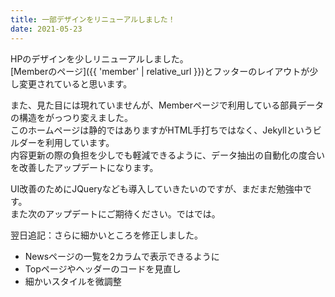 ```yaml
---
title: 一部デザインをリニューアルしました！
date: 2021-05-23
---
```


HPのデザインを少しリニューアルしました。  
[Memberのページ]({{ 'member' | relative_url }})とフッターのレイアウトが少し変更されていると思います。

また、見た目には現れていませんが、Memberページで利用している部員データの構造をがっつり変えました。  
このホームページは静的ではありますがHTML手打ちではなく、Jekyllというビルダーを利用しています。  
内容更新の際の負担を少しでも軽減できるように、データ抽出の自動化の度合いを改善したアップデートになります。  

UI改善のためにJQueryなども導入していきたいのですが、まだまだ勉強中です。  
また次のアップデートにご期待ください。ではでは。

翌日追記：さらに細かいところを修正しました。

- Newsページの一覧を2カラムで表示できるように
- Topページやヘッダーのコードを見直し
- 細かいスタイルを微調整
